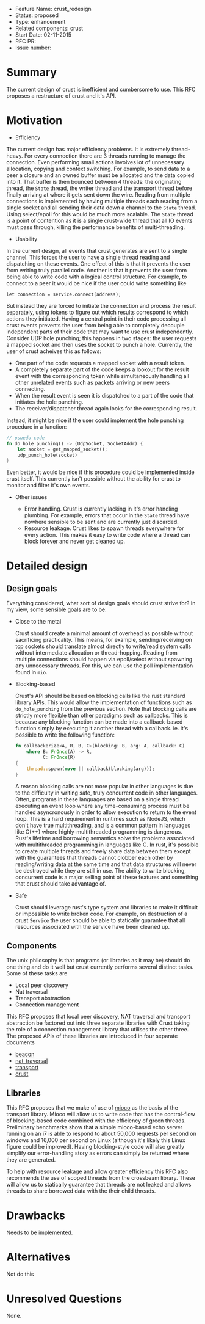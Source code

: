 - Feature Name: crust_redesign
- Status: proposed
- Type: enhancement
- Related components: crust
- Start Date: 02-11-2015
- RFC PR:
- Issue number:

# Summary

The current design of crust is inefficient and cumbersome to use. This RFC
proposes a restructure of crust and it's API.

# Motivation

* Efficiency

The current design has major efficiency problems. It is extremely thread-heavy.
For every connection there are 3 threads running to manage the connection. Even
performing small actions involves lot of unnecessary allocation, copying and
context switching. For example, to send data to a peer a closure and an owned
buffer must be allocated and the data copied into it. That buffer is then
bounced between 4 threads: the originating thread, the `State` thread, the
writer thread and the transport thread before finally arriving at where it gets
sent down the wire. Reading from multiple connections is implemented by having
multiple threads each reading from a single socket and all sending their data
down a channel to the `State` thread. Using select/epoll for this would be much
more scalable. The `State` thread is a point of contention as it is a single
crust-wide thread that all IO events must pass through, killing the performance
benefits of multi-threading.

* Usability

In the current design, all events that crust generates are sent to a single
channel. This forces the user to have a single thread reading and dispatching on
these events. One effect of this is that it prevents the user from writing
truly parallel code. Another is that it prevents the user from being able to
write code with a logical control structure. For example, to connect to a peer
it would be nice if the user could write something like

    let connection = service.connect(address);

But instead they are forced to initiate the connection and process the result
separately, using tokens to figure out which results correspond to which
actions they initiated. Having a central point in their code processing all
crust events prevents the user from being able to completely decouple independent
parts of their code that may want to use crust independently. Consider UDP hole
punching; this happens in two stages: the user requests a mapped socket and
then uses the socket to punch a hole. Currently, the user of crust acheives
this as follows:

  * One part of the code requests a mapped socket with a result token.
  * A completely separate part of the code keeps a lookout for the result
    event with the corresponding token while simultaneously handling all
    other unrelated events such as packets arriving or new peers connecting.
  * When the result event is seen it is dispatched to a part of the code that
    initiates the hole punching.
  * The receiver/dispatcher thread again looks for the corresponding result.

Instead, it might be nice if the user could implement the hole punching
procedure in a function:

```rust
// psuedo-code
fn do_hole_punching() -> (UdpSocket, SocketAddr) {
    let socket = get_mapped_socket();
    udp_punch_hole(socket)
}
```

Even better, it would be nice if this procedure could be implemented inside
crust itself. This currently isn't possible without the ability for crust to
monitor and filter it's own events.

* Other issues

  * Error handling. Crust is currently lacking in it's error handling plumbing.
    For example, errors that occur in the `State` thread have nowhere sensible
    to be sent and are currently just discarded.
  * Resource leakage. Crust likes to spawn threads everywhere for every action.
    This makes it easy to write code where a thread can block forever and never
    get cleaned up.

# Detailed design

## Design goals

Everything considered, what sort of design goals should crust strive for? In my view, some
sensible goals are to be:

* Close to the metal

  Crust should create a minimal amount of overhead as possible without
  sacrificing practicality. This means, for example, sending/receiving on tcp
  sockets should translate almost directly to write/read system calls without
  intermediate allocation or thread-hopping. Reading from multiple connections
  should happen via epoll/select without spawning any unnecessary threads. For
  this, we can use the poll implementation found in `mio`.

* Blocking-based

  Crust's API should be based on blocking calls like the rust standard library
  APIs. This would allow the implementation of functions such as
  `do_hole_punching` from the previous section. Note that blocking
  calls are strictly more flexible than other paradigms such as callbacks. This
  is because any blocking function can be made into a callback-based function
  simply by executing it another thread with a callback. ie. it's possible to
  write the following function:

  ```rust
  fn callbackerize<A, R, B, C>(blocking: B, arg: A, callback: C)
      where B: FnOnce(A) -> R,
            C: FnOnce(R)
  {
      thread::spawn(move || callback(blocking(arg)));
  }
  ```

  A reason blocking calls are not more popular in other languages is due to the
  difficulty in writing safe, truly concurrent code in other languages. Often,
  programs in these languages are based on a single thread executing an event
  loop where any time-consuming process must be handled asyncronously in order
  to allow execution to return to the event loop. This is a hard requirement in
  runtimes such as NodeJS, which don't have true multithreading, and is a
  common pattern in languages like C(++) where highly-multithreaded programming
  is dangerous. Rust's lifetime and borrowing semantics solve the problems
  associated with multithreaded programming in languages like C. In rust, it's
  possible to create multiple threads and freely share data between them except
  with the guarantees that threads cannot clobber each other by reading/writing
  data at the same time and that data structures will never be destroyed while
  they are still in use. The ability to write blocking, concurrent code is a
  major selling point of these features and something that crust should take
  advantage of.

* Safe

  Crust should leverage rust's type system and libraries to make it difficult
  or impossible to write broken code. For example, on destruction of a crust
  `Service` the user should be able to statically guarantee that all resources
  associated with the service have been cleaned up.

## Components

The unix philosophy is that programs (or libraries as it may be) should do one
thing and do it well but crust currently performs several distinct tasks. Some
of these tasks are

* Local peer discovery
* Nat traversal
* Transport abstraction
* Connection management

This RFC proposes that local peer discovery, NAT traversal and transport
abstraction be factored out into three separate libraries with Crust taking the
role of a connection management library that utilises the other three. The
proposed APIs of these libraries are introduced in four separate documents

* [beacon](beacon-library.md)
* [nat_traversal](nat-traversal-library.md)
* [transport](transport-library.md)
* [crust](crust-library.md)

## Libraries

This RFC proposes that we make of use of [mioco](https://github.com/dpc/mioco)
as the basis of the transport library. Mioco will allow us to write code that
has the control-flow of blocking-based code combined with the efficiency of
green threads. Preliminary benchmarks show that a simple mioco-based echo
server running on an i7 is able to respond to about 50,000 requests per second
on windows and 16,000 per second on Linux (although it's likely this Linux
figure could be improved). Having blocking-style code will also greatly
simplify our error-handling story as errors can simply be returned where they
are generated.

To help with resource leakage and allow greater efficiency this RFC also
recommends the use of scoped threads from the crossbeam library. These will
allow us to statically guarantee that threads are not leaked and allows threads
to share borrowed data with the their child threads.

# Drawbacks

Needs to be implemented.

# Alternatives

Not do this

# Unresolved Questions

None.
